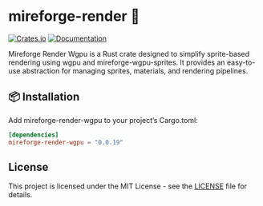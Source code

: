 # mireforge-render 🐊

[![Crates.io](https://img.shields.io/crates/v/mireforge-render-wgpu)](https://crates.io/crates/mireforge-render-wgpu)
[![Documentation](https://docs.rs/mireforge-render-wgpu/badge.svg)](https://docs.rs/mireforge-render-wgpu)

Mireforge Render Wgpu is a Rust crate designed to simplify sprite-based rendering using wgpu and mireforge-wgpu-sprites.
It provides an easy-to-use abstraction for managing sprites, materials, and rendering pipelines.

## 📦 Installation

Add mireforge-render-wgpu to your project’s Cargo.toml:

```toml
[dependencies]
mireforge-render-wgpu = "0.0.19"
```

## License

This project is licensed under the MIT License - see the [LICENSE](LICENSE) file for details.
